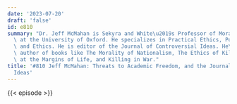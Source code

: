 ```yaml
---
date: '2023-07-20'
draft: 'false'
id: e810
summary: "Dr. Jeff McMahan is Sekyra and White\u2019s Professor of Moral Philosophy\
  \ at the University of Oxford. He specializes in Practical Ethics, Political Philosophy,\
  \ and Ethics. He is editor of the Journal of Controversial Ideas. He\u2019s the\
  \ author of books like The Morality of Nationalism, The Ethics of Killing: Problems\
  \ at the Margins of Life, and Killing in War."
title: '#810 Jeff McMahan: Threats to Academic Freedom, and the Journal of Controversial
  Ideas'
---
```

{{< episode >}}
